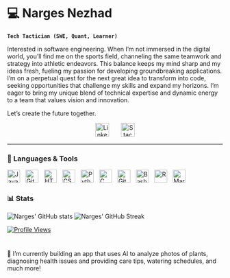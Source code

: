 # 💻 Narges Nezhad 

**`Tech Tactician (SWE, Quant, Learner)`**

Interested in software engineering. When I’m not immersed in the digital world, you’ll find me on the sports field, channeling the same teamwork and strategy into athletic endeavors. This balance keeps my mind sharp and my ideas fresh, fueling my passion for developing groundbreaking applications. I’m on a perpetual quest for the next great idea to transform into code, seeking opportunities that challenge my skills and expand my horizons. I’m eager to bring my unique blend of technical expertise and dynamic energy to a team that values vision and innovation.

Let’s create the future together.

<!-- Social icons section -->
<p align="center">
  <a href="https://www.linkedin.com/in/narges-movahedian-nezhad/"><img width="32px" alt="LinkedIn" title="LinkedIn" src="https://i.imgur.com/yRpa1dQ.png"/></a>
  &#8287;&#8287;&#8287;&#8287;&#8287;
  <a href="https://stackoverflow.com/users/21972743/narges-m"><img width="32px" alt="Stack Overflow" title="Stack Overflow" src="https://cdn2.iconfinder.com/data/icons/social-icons-color/512/stackoverflow-1024.png"/></a>
</p>

---

### 🧰 Languages & Tools

<img align="left" alt="Java" width="30px" style="padding-right:10px;" src="https://cdn.jsdelivr.net/gh/devicons/devicon/icons/java/java-original.svg"/>
<img align="left" alt="Git" width="30px" style="padding-right:10px;" src="https://cdn.jsdelivr.net/gh/devicons/devicon/icons/git/git-original.svg" />
<img align="left" alt="HTML" width="30px" style="padding-right:10px;" src="https://cdn.jsdelivr.net/gh/devicons/devicon/icons/html5/html5-plain.svg" />
<img align="left" alt="CSS" width="30px" style="padding-right:10px;" src="https://cdn.jsdelivr.net/gh/devicons/devicon/icons/css3/css3-plain.svg" />
<img align="left" alt="Python" width="30px" style="padding-right:10px;" src="https://cdn.jsdelivr.net/gh/devicons/devicon/icons/python/python-plain.svg" />
<img align="left" alt="C" width="30px" style="padding-right:10px;" src="https://www.kindpng.com/picc/m/403-4039227_c-language-logo-png-transparent-png.png" />
<img align="left" alt="GitHub" width="30px" style="padding-right:10px;" src="https://cdn.jsdelivr.net/gh/devicons/devicon/icons/github/github-original.svg" />
<img align="left" alt="Bash" width="30px" style="padding-right:10px;" src="https://cdn.jsdelivr.net/gh/devicons/devicon/icons/bash/bash-original.svg" />
<img align="left" alt="R" width="30px" style="padding-right:10px;" src="https://workingnation.com/wp-content/uploads/2018/05/R_logo.svg_.png" />
<img align="left" alt="Markdown" width="30px" style="padding-right:10px;" src="https://www.markdownguide.org/assets/images/markdown-guide-og.jpg" />
<br />

#

### 📊 Stats

![Narges' GitHub stats](https://github-readme-stats.vercel.app/api?username=nargesmn100&show_icons=true&theme=gruvbox)
![Narges' GitHub Streak](https://github-readme-streak-stats.herokuapp.com/?user=nargesmn100&theme=radical&hide_border=false)

[![Profile Views](https://visitcount.itsvg.in/api?id=nargesmn100&label=Profile%20Views&color=5&icon=0&pretty=false)](https://visitcount.itsvg.in)



#

🔭 I’m currently building an app that uses AI to analyze photos of plants, diagnosing health issues and providing care tips, watering schedules, and much more!
